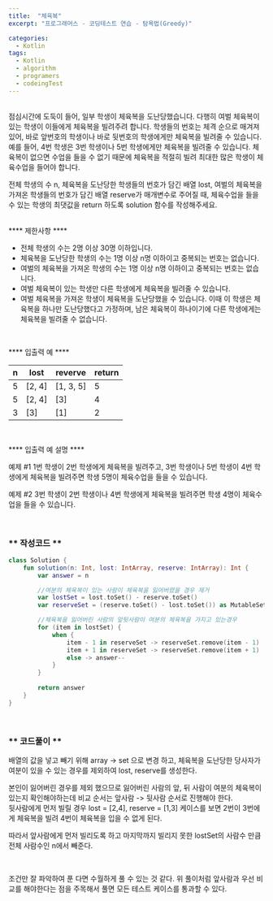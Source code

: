 ```yaml
---
title:  "체육복"
excerpt: "프로그래머스 - 코딩테스트 연습 - 탐욕법(Greedy)"

categories:
  - Kotlin
tags: 
  - Kotlin
  - algorithm 
  - programers
  - codeingTest
---
```




<br/>
점심시간에 도둑이 들어, 일부 학생이 체육복을 도난당했습니다. 다행히 여벌 체육복이 있는 학생이 이들에게 체육복을 빌려주려 합니다. 학생들의 번호는 체격 순으로 매겨져 있어, 바로 앞번호의 학생이나 바로 뒷번호의 학생에게만 체육복을 빌려줄 수 있습니다. 예를 들어, 4번 학생은 3번 학생이나 5번 학생에게만 체육복을 빌려줄 수 있습니다. 체육복이 없으면 수업을 들을 수 없기 때문에 체육복을 적절히 빌려 최대한 많은 학생이 체육수업을 들어야 합니다.

전체 학생의 수 n, 체육복을 도난당한 학생들의 번호가 담긴 배열 lost, 여벌의 체육복을 가져온 학생들의 번호가 담긴 배열 reserve가 매개변수로 주어질 때, 체육수업을 들을 수 있는 학생의 최댓값을 return 하도록 solution 함수를 작성해주세요.
<br/><br/>

**** 제한사항 ****

- 전체 학생의 수는 2명 이상 30명 이하입니다.
- 체육복을 도난당한 학생의 수는 1명 이상 n명 이하이고 중복되는 번호는 없습니다.
- 여벌의 체육복을 가져온 학생의 수는 1명 이상 n명 이하이고 중복되는 번호는 없습니다.
- 여벌 체육복이 있는 학생만 다른 학생에게 체육복을 빌려줄 수 있습니다.
- 여벌 체육복을 가져온 학생이 체육복을 도난당했을 수 있습니다. 이때 이 학생은 체육복을 하나만 도난당했다고 가정하며, 남은 체육복이 하나이기에 다른 학생에게는 체육복을 빌려줄 수 없습니다.


<br/>

**** 입출력 예 ****

|n|lost|reverve|return|
|---|---|---|---|
|5|[2, 4]|[1, 3, 5]|5|
|5|[2, 4]|[3]|4|
|3|[3]|[1]|2|


<br/>

**** 입출력 예 설명 ****

예제 #1
1번 학생이 2번 학생에게 체육복을 빌려주고, 3번 학생이나 5번 학생이 4번 학생에게 체육복을 빌려주면 학생 5명이 체육수업을 들을 수 있습니다.

예제 #2
3번 학생이 2번 학생이나 4번 학생에게 체육복을 빌려주면 학생 4명이 체육수업을 들을 수 있습니다.

<br/>

### ** 작성코드 **

```kotlin
class Solution {
    fun solution(n: Int, lost: IntArray, reserve: IntArray): Int {
        var answer = n

        //여분의 체육복이 있는 사람이 체육복을 잃어버렸을 경우 제거
        var lostSet = lost.toSet() - reserve.toSet()
        var reserveSet = (reserve.toSet() - lost.toSet()) as MutableSet

        //체육복을 잃어버린 사람의 앞뒷사람이 여분의 체육복을 가지고 있는경우
        for (item in lostSet) {
            when {
                item - 1 in reserveSet -> reserveSet.remove(item - 1)
                item + 1 in reserveSet -> reserveSet.remove(item + 1)
                else -> answer--
            }
        }
        
        return answer
    }
}
```


<br/>

### ** 코드풀이 **

배열의 값을 넣고 빼기 위해 array -> set 으로 변경 하고, 
체육복을 도난당한 당사자가 여분이 있을 수 있는 경우를 제외하여
lost, reserve를 생성한다.<br/>

본인이 잃어버린 경우를 제외 했으므로 잃어버린 사람의 앞, 뒤 사람이 여분의 체육복이 있는지 확인해야하는데
비교 순서는 앞사람 -> 뒷사람 순서로 진행해야 한다.<br/>
뒷사람에게 먼저 빌릴 경우 lost = [2,4], reserve = [1,3] 케이스를 보면 2번이 3번에게 체육복을 빌려
4번이 체육복을 입을 수 없게 된다.<br/>

따라서 앞사람에게 먼저 빌리도록 하고 마지막까지 빌리지 못한 lostSet의 사람수 만큼 전체 사람수인 n에서 빼준다.


<br/>

조건만 잘 파악하여 푼 다면 수월하게 풀 수 있는 것 같다. 위 풀이처럼 앞사람과 우선 비교를 해야한다는 점을
주목해서 풀면 모든 테스트 케이스를 통과할 수 있다.


